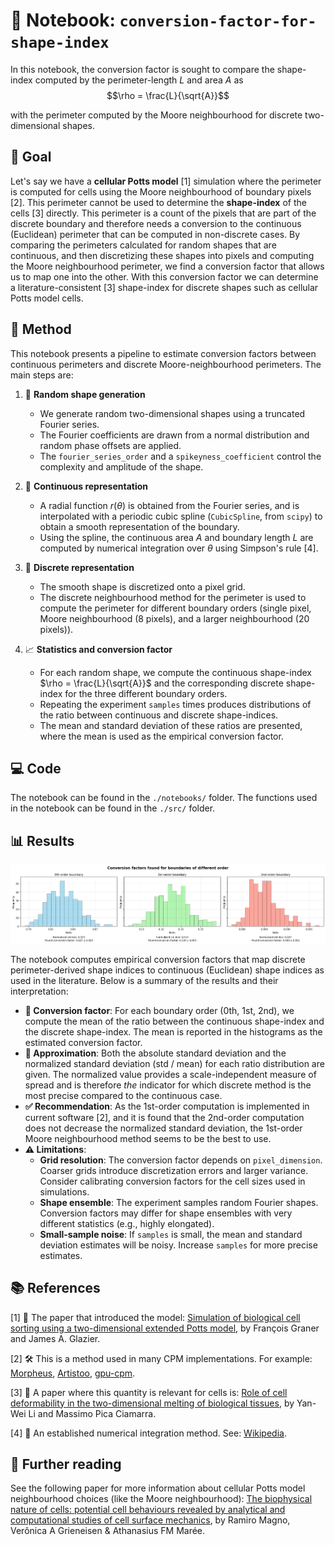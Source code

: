 # 📃 Notebook: `conversion-factor-for-shape-index`

In this notebook, the conversion factor is sought to compare the shape-index computed by the perimeter-length $L$ and area $A$ as  
$$\rho = \frac{L}{\sqrt{A}}$$

with the perimeter computed by the Moore neighbourhood for discrete two-dimensional shapes.

## 🎯 Goal

Let's say we have a **cellular Potts model** [1] simulation where the perimeter is computed for cells using the Moore neighbourhood of boundary pixels [2]. This perimeter cannot be used to determine the **shape-index** of the cells [3] directly. This perimeter is a count of the pixels that are part of the discrete boundary and therefore needs a conversion to the continuous (Euclidean) perimeter that can be computed in non-discrete cases. By comparing the perimeters calculated for random shapes that are continuous, and then discretizing these shapes into pixels and computing the Moore neighbourhood perimeter, we find a conversion factor that allows us to map one into the other. With this conversion factor we can determine a literature-consistent [3] shape-index for discrete shapes such as cellular Potts model cells.

## 🔧 Method

This notebook presents a pipeline to estimate conversion factors between continuous perimeters and discrete Moore-neighbourhood perimeters. The main steps are:

1. 🔄 **Random shape generation**  
   - We generate random two-dimensional shapes using a truncated Fourier series.  
   - The Fourier coefficients are drawn from a normal distribution and random phase offsets are applied.  
   - The `fourier_series_order` and a `spikeyness_coefficient` control the complexity and amplitude of the shape.

2. 🌊 **Continuous representation**  
   - A radial function $r(\theta)$ is obtained from the Fourier series, and is interpolated with a periodic cubic spline (`CubicSpline`, from `scipy`) to obtain a smooth representation of the boundary.  
   - Using the spline, the continuous area $A$ and boundary length $L$ are computed by numerical integration over $\theta$ using Simpson's rule [4].

3. 🔲 **Discrete representation**  
   - The smooth shape is discretized onto a pixel grid.  
   - The discrete neighbourhood method for the perimeter is used to compute the perimeter for different boundary orders (single pixel, Moore neighbourhood (8 pixels), and a larger neighbourhood (20 pixels)).

4. 📈 **Statistics and conversion factor**  
   - For each random shape, we compute the continuous shape-index $\rho = \frac{L}{\sqrt{A}}$ and the corresponding discrete shape-index for the three different boundary orders.  
   - Repeating the experiment `samples` times produces distributions of the ratio between continuous and discrete shape-indices.  
   - The mean and standard deviation of these ratios are presented, where the mean is used as the empirical conversion factor.

## 💻 Code

The notebook can be found in the `./notebooks/` folder. The functions used in the notebook can be found in the `./src/` folder.

## 📊 Results

![example_results](data/example_results.png)

The notebook computes empirical conversion factors that map discrete perimeter-derived shape indices to continuous (Euclidean) shape indices as used in the literature. Below is a summary of the results and their interpretation:

- **🔢 Conversion factor**: For each boundary order (0th, 1st, 2nd), we compute the mean of the ratio between the continuous shape-index and the discrete shape-index. The mean is reported in the histograms as the estimated conversion factor.
- **📏 Approximation**: Both the absolute standard deviation and the normalized standard deviation (std / mean) for each ratio distribution are given. The normalized value provides a scale-independent measure of spread and is therefore *the* indicator for which discrete method is the most precise compared to the continuous case.
- **✅ Recommendation**: As the 1st-order computation is implemented in current software [2], and it is found that the 2nd-order computation does not decrease the normalized standard deviation, the 1st-order Moore neighbourhood method seems to be the best to use.
- **⚠️ Limitations**:  
  - **Grid resolution**: The conversion factor depends on `pixel_dimension`. Coarser grids introduce discretization errors and larger variance. Consider calibrating conversion factors for the cell sizes used in simulations.  
  - **Shape ensemble**: The experiment samples random Fourier shapes. Conversion factors may differ for shape ensembles with very different statistics (e.g., highly elongated).  
  - **Small-sample noise**: If `samples` is small, the mean and standard deviation estimates will be noisy. Increase `samples` for more precise estimates.

## 📚 References

[1] 📄 The paper that introduced the model: [Simulation of biological cell sorting using a two-dimensional extended Potts model](https://doi.org/10.1103/PhysRevLett.69.2013), by François Graner and James A. Glazier.

[2] 🛠️ This is a method used in many CPM implementations. For example: [Morpheus](https://morpheus.gitlab.io/), [Artistoo](https://artistoo.net/), [gpu-cpm](https://arxiv.org/abs/2312.09317).

[3] 🔬 A paper where this quantity is relevant for cells is: [Role of cell deformability in the two-dimensional melting of biological tissues](https://journals.aps.org/prmaterials/abstract/10.1103/PhysRevMaterials.2.045602), by Yan-Wei Li and Massimo Pica Ciamarra.

[4] 🧮 An established numerical integration method. See: [Wikipedia](https://en.wikipedia.org/wiki/Simpson%27s_rule).

## 🔎 Further reading

See the following paper for more information about cellular Potts model neighbourhood choices (like the Moore neighbourhood): [The biophysical nature of cells: potential cell behaviours revealed by analytical and computational studies of cell surface mechanics](https://doi.org/10.1186/s13628-015-0022-x), by Ramiro Magno, Verônica A Grieneisen & Athanasius FM Marée.